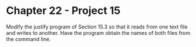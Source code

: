 # Chapter 22 - Project 15

Modify the justify program of Section 15.3 so that it reads from one text file and writes to another. Have the program obtain the names of both files from the command line.
